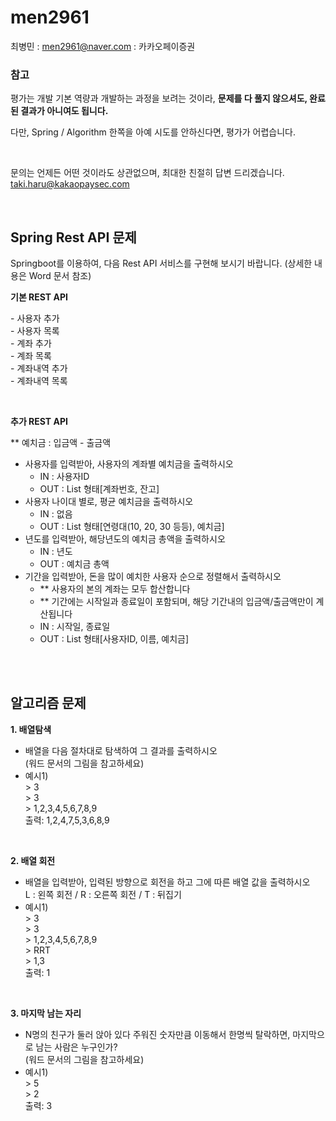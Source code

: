 # men2961
최병민 : men2961@naver.com : 카카오페이증권




### 참고

평가는 개발 기본 역량과 개발하는 과정을 보려는 것이라, **문제를 다 풀지 않으셔도, 완료된 결과가 아니여도 됩니다.**

다만, Spring / Algorithm 한쪽을 아예 시도를 안하신다면, 평가가 어렵습니다.


<br>  

문의는 언제든 어떤 것이라도 상관없으며, 최대한 친절히 답변 드리겠습니다.  
taki.haru@kakaopaysec.com

<br>

## Spring Rest API 문제

Springboot를 이용하여, 다음 Rest API 서비스를 구현해 보시기 바랍니다.
(상세한 내용은 Word 문서 참조)

**기본 REST API**  

\- 사용자 추가  
\- 사용자 목록  
\- 계좌 추가  
\- 계좌 목록  
\- 계좌내역 추가  
\- 계좌내역 목록  

<br>  

**추가 REST API**  

  \*\* 예치금 : 입금액 - 출금액  

* 사용자를 입력받아, 사용자의 계좌별 예치금을 출력하시오  
    * IN : 사용자ID  
    * OUT : List 형태[계좌번호, 잔고]  
* 사용자 나이대 별로, 평균 예치금을 출력하시오  
    * IN : 없음  
    * OUT : List 형태[연령대(10, 20, 30 등등), 예치금]  
* 년도를 입력받아, 해당년도의 예치금 총액을 출력하시오  
    * IN : 년도  
    * OUT : 예치금 총액  
* 기간을 입력받아, 돈을 많이 예치한 사용자 순으로 정렬해서 출력하시오  
    * \*\* 사용자의 본의 계좌는 모두 합산합니다  
    * \*\* 기간에는 시작일과 종료일이 포함되며, 해당 기간내의 입금액/출금액만이 계산됩니다  
    * IN : 시작일, 종료일  
    * OUT : List 형태[사용자ID, 이름, 예치금]  

<br>
<br>


## 알고리즘 문제  

**1\. 배열탐색**  
* 배열을 다음 절차대로 탐색하여 그 결과를 출력하시오  
(워드 문서의 그림을 참고하세요)  
* 예시1)  
\> 3  
\> 3  
\> 1\,2\,3\,4\,5\,6\,7\,8\,9  
출력: 1,2,4,7,5,3,6,8,9  

<br>

**2\. 배열 회전**  
* 배열을 입력받아, 입력된 방향으로 회전을 하고 그에 따른 배열 값을 출력하시오  
L : 왼쪽 회전  /  R : 오른쪽 회전 / T : 뒤집기  
* 예시1)  
\> 3  
\> 3  
\> 1\,2\,3\,4\,5\,6\,7\,8\,9  
\> RRT  
\> 1\,3  
출력: 1  

<br>

**3\. 마지막 남는 자리**  
* N명의 친구가 둘러 앉아 있다 주워진 숫자만큼 이동해서 한명씩 탈락하면, 마지막으로 남는 사람은 누구인가?  
(워드 문서의 그림을 참고하세요) 
* 예시1)  
\> 5  
\> 2  
출력: 3 
